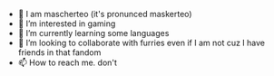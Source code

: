 - 👋 I am mascherteo (it's pronunced maskerteo)
- 👀 I’m interested in gaming
- 🌱 I’m currently learning some languages
- 💞️ I’m looking to collaborate with furries even if I am not cuz I have friends in that fandom
- 📫 How to reach me. don't

<!---
MAScherteo/MAScherteo is a ✨ special ✨ repository because its `README.md` (this file) appears on your GitHub profile.
You can click the Preview link to take a look at your changes.
--->
